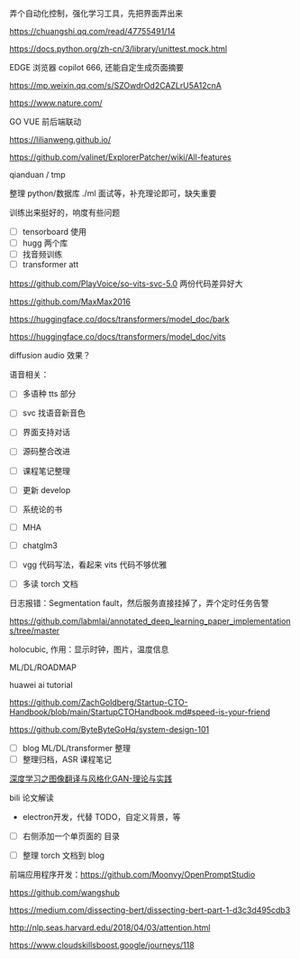 
弄个自动化控制，强化学习工具，先把界面弄出来

https://chuangshi.qq.com/read/47755491/14

https://docs.python.org/zh-cn/3/library/unittest.mock.html



EDGE 浏览器 copilot 666, 还能自定生成页面摘要

https://mp.weixin.qq.com/s/SZOwdrOd2CAZLrU5A12cnA




https://www.nature.com/

GO VUE 前后端联动

https://lilianweng.github.io/


https://github.com/valinet/ExplorerPatcher/wiki/All-features

qianduan / tmp

整理 python/数据库 ./ml 面试等，补充理论即可，缺失重要


训练出来挺好的，响度有些问题

- [ ] tensorboard 使用
- [ ] hugg 两个库
- [ ] 找音频训练
- [ ] transformer att

https://github.com/PlayVoice/so-vits-svc-5.0 两份代码差异好大

https://github.com/MaxMax2016

https://huggingface.co/docs/transformers/model_doc/bark

https://huggingface.co/docs/transformers/model_doc/vits

diffusion audio 效果？

语音相关：
- [ ] 多语种 tts 部分
- [ ] svc 找语音新音色
- [ ] 界面支持对话
- [ ] 源码整合改进


- [ ] 课程笔记整理
- [ ] 更新 develop
- [ ] 系统论的书
- [ ] MHA
- [ ] chatglm3
- [ ] vgg 代码写法，看起来  vits 代码不够优雅
- [ ] 多读 torch 文档



日志报错：Segmentation fault，然后服务直接挂掉了，弄个定时任务告警


https://github.com/labmlai/annotated_deep_learning_paper_implementations/tree/master


holocubic, 作用：显示时钟，图片，温度信息

ML/DL/ROADMAP

huawei ai tutorial

https://github.com/ZachGoldberg/Startup-CTO-Handbook/blob/main/StartupCTOHandbook.md#speed-is-your-friend

https://github.com/ByteByteGoHq/system-design-101

- [ ] blog ML/DL/transformer 整理
- [ ] 整理归档，ASR 课程笔记

[深度学习之图像翻译与风格化GAN-理论与实践](https://www.bilibili.com/video/BV1Wr4y1b77B)

bili 论文解读

- electron开发，代替 TODO，自定义背景，等


- [ ] 右侧添加一个单页面的 目录
- [ ] 整理 torch 文档到 blog


前端应用程序开发：https://github.com/Moonvy/OpenPromptStudio

https://github.com/wangshub


https://medium.com/dissecting-bert/dissecting-bert-part-1-d3c3d495cdb3

http://nlp.seas.harvard.edu/2018/04/03/attention.html

https://www.cloudskillsboost.google/journeys/118
